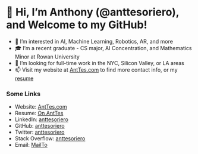 <!--- ![Anthony Tesoriero](http://anttes.com/static/media/AnthonyTesoriero.da1216f6.png) --->
# 👋 Hi, I’m Anthony (@anttesoriero), and Welcome to my GitHub!
- 👀 I’m interested in AI, Machine Learning, Robotics, AR, and more
- 🎓 I’m a recent graduate - CS major, AI Concentration, and Mathematics Minor at Rowan University
- 💞️ I’m looking for full-time work in the NYC, Silicon Valley, or LA areas
- 📫 Visit my website at [AntTes.com](http://anttes.com) to find more contact info, or my [resume](http://anttes.com/AnthonyTesorieroResume.pdf)

### Some Links
- Website: [AntTes.com](http://anttes.com)
- Resume: [On AntTes](http://anttes.com/AnthonyTesorieroResume.pdf)
- LinkedIn: [anttesoriero](https://linkedin.com/in/anttesoriero)
- GitHub: [anttesoriero](https://GitHub.com/anttesoriero)
- Twitter: [anttesoriero](https://twitter.com/anttesoriero)
- Stack Overflow: [anttesoriero](https://stackoverflow.com/users/15310087/anttesoriero?tab=profile)
- Email: [MailTo](mailto:anttesoriero@gmail.com)
